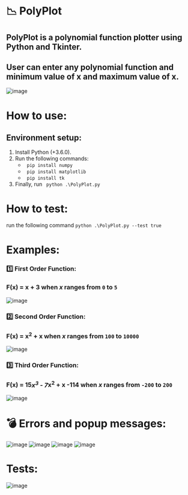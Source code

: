 # :chart_with_downwards_trend: PolyPlot
## PolyPlot is a polynomial function plotter using Python and Tkinter.
## User can enter any polynomial function and minimum value of x and maximum value of x.

![image](https://user-images.githubusercontent.com/62077516/169409615-71ed42ee-0c07-4a01-b1ec-8d582e6d7389.png)

# How to use:
  ## Environment setup:
   1. Install Python (+3.6.0).
   2. Run the following commands:
      * ``` pip install numpy```
      * ``` pip install matplotlib```
      * ``` pip install tk```
   3. Finally, run ``` python .\PolyPlot.py```

# How to test:
  run the following command ```python .\PolyPlot.py --test true```
      
 
 # Examples:
 ### :one: First Order Function:
 ### F(x) = x + 3 when ***x*** ranges from ```0``` to ```5```
 ![image](https://user-images.githubusercontent.com/62077516/169406626-a68b59c8-2584-4532-91a1-a3e36bca2567.png)

  
 ### :two: Second Order Function:
 ### F(x) = x<sup>2</sup> + x when ***x*** ranges from ```100``` to ```10000```
 ![image](https://user-images.githubusercontent.com/62077516/169407641-a63e9377-6493-4d20-ab5e-cd201720e995.png)

 ### :three: Third Order Function:
 ### F(x) = 15*x<sup>3</sup> - 7*x<sup>2</sup> + x -114 when ***x*** ranges from ```-200``` to ```200```
![image](https://user-images.githubusercontent.com/62077516/169407949-3026a3dd-c33a-4cb7-b5df-2568a953ef67.png)

# :bomb: Errors and popup messages:
![image](https://user-images.githubusercontent.com/62077516/169409733-86675baa-f18e-479d-a58f-3f9f3f3fbcff.png)
![image](https://user-images.githubusercontent.com/62077516/169409827-d65b4ee3-e3ec-475e-b6e4-03b83d65ce69.png)
![image](https://user-images.githubusercontent.com/62077516/169409908-3bdb4017-c378-4732-9d2c-1f2ddf642e71.png)
![image](https://user-images.githubusercontent.com/62077516/169410166-3f0bb9d1-551f-4844-b98d-eeec402e5d84.png)

# Tests:
![image](https://user-images.githubusercontent.com/62077516/169522125-a8c30fec-242e-471c-a1b7-069c2500d85c.png)




